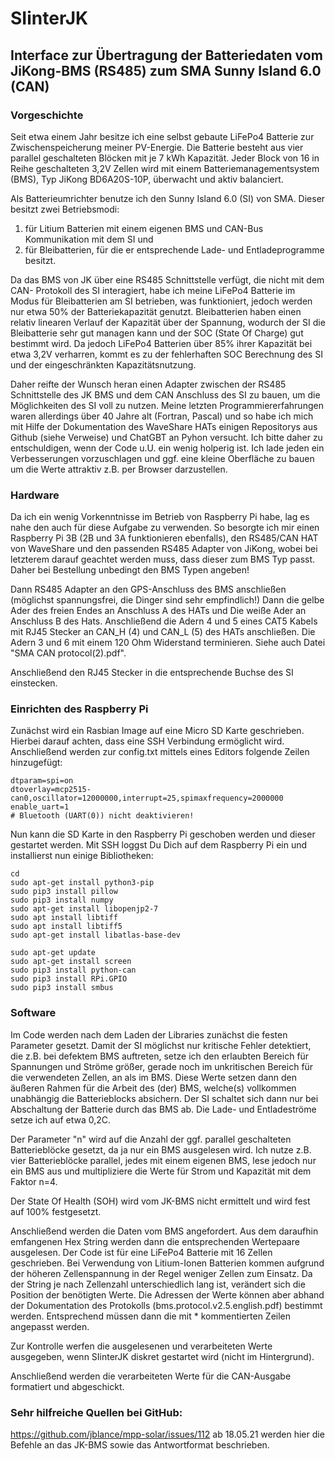 # SIinterJK
## Interface zur Übertragung der Batteriedaten vom JiKong-BMS (RS485) zum SMA Sunny Island 6.0 (CAN)
### Vorgeschichte
Seit etwa einem Jahr besitze ich eine selbst gebaute LiFePo4 Batterie zur Zwischenspeicherung meiner PV-Energie. Die Batterie besteht aus vier parallel geschalteten Blöcken mit je 7 kWh Kapazität. Jeder Block von 16 in Reihe geschalteten 3,2V Zellen wird mit einem Batteriemanagementsystem (BMS), Typ JiKong BD6A20S-10P, überwacht und aktiv balanciert.

Als Batterieumrichter benutze ich den Sunny Island 6.0 (SI) von SMA. Dieser besitzt zwei Betriebsmodi: 

1) für Litium Batterien mit einem eigenen BMS und CAN-Bus Kommunikation mit dem SI und 
2) für Bleibatterien, für die er entsprechende Lade- und Entladeprogramme besitzt.

Da das BMS von JK über eine RS485 Schnittstelle verfügt, die nicht mit dem CAN- Protokoll des SI interagiert, habe ich meine LiFePo4 Batterie im Modus für Bleibatterien am SI betrieben, was funktioniert, jedoch werden nur etwa 50% der Batteriekapazität genutzt. Bleibatterien haben einen relativ linearen Verlauf der Kapazität über der Spannung, wodurch der SI die Bleibatterie sehr gut managen kann und der SOC (State Of Charge) gut bestimmt wird. Da jedoch LiFePo4 Batterien über 85% ihrer Kapazität bei etwa 3,2V verharren, kommt es zu der fehlerhaften SOC Berechnung des SI und der eingeschränkten Kapazitätsnutzung.

Daher reifte der Wunsch heran einen Adapter zwischen der RS485 Schnittstelle des JK BMS und dem CAN Anschluss des SI zu bauen, um die Möglichkeiten des SI voll zu nutzen.
Meine letzten Programmiererfahrungen waren allerdings über 40 Jahre alt (Fortran, Pascal) und so habe ich mich mit Hilfe der Dokumentation des WaveShare HATs einigen Repositorys aus Github (siehe Verweise) und ChatGBT an Pyhon versucht. Ich bitte daher zu entschuldigen, wenn der Code u.U. ein wenig holperig ist. Ich lade jeden ein Verbesserungen vorzuschlagen und ggf. eine kleine Oberfläche zu bauen um die Werte attraktiv z.B. per Browser darzustellen.
### Hardware
Da ich ein wenig Vorkenntnisse im Betrieb von Raspberry Pi habe, lag es nahe den auch für diese Aufgabe zu verwenden. So besorgte ich mir einen Raspberry Pi 3B (2B und 3A funktionieren ebenfalls), den RS485/CAN HAT von WaveShare und den passenden RS485 Adapter von JiKong, wobei bei letzterem darauf geachtet werden muss, dass dieser zum BMS Typ passt. Daher bei Bestellung unbedingt den BMS Typen angeben!

Dann RS485 Adapter an den GPS-Anschluss des BMS anschließen (möglichst spannungsfrei, die Dinger sind sehr empfindlich!) Dann die gelbe Ader des freien Endes an Anschluss A des HATs und Die weiße Ader an Anschluss B des Hats.
Anschließend die Adern 4 und 5 eines CAT5 Kabels mit RJ45 Stecker an CAN_H (4) und CAN_L (5) des HATs anschließen. Die Adern 3 und 6 mit einem 120 Ohm Widerstand terminieren. Siehe auch Datei "SMA CAN protocol(2).pdf".

Anschließend den RJ45 Stecker in die entsprechende Buchse des SI einstecken.
### Einrichten des Raspberry Pi
Zunächst wird ein Rasbian Image auf eine Micro SD Karte geschrieben. Hierbei darauf achten, dass eine SSH Verbindung ermöglicht wird.
Anschließend werden zur config.txt mittels eines Editors folgende Zeilen hinzugefügt:
```
dtparam=spi=on
dtoverlay=mcp2515-can0,oscillator=12000000,interrupt=25,spimaxfrequency=2000000
enable_uart=1
# Bluetooth (UART(0)) nicht deaktivieren!
```
Nun kann die SD Karte in den Raspberry Pi geschoben werden und dieser gestartet werden.
Mit SSH loggst Du Dich auf dem Raspberry Pi ein und installierst nun einige Bibliotheken:
```
cd
sudo apt-get install python3-pip
sudo pip3 install pillow
sudo pip3 install numpy
sudo apt-get install libopenjp2-7
sudo apt install libtiff
sudo apt install libtiff5
sudo apt-get install libatlas-base-dev

sudo apt-get update
sudo apt-get install screen
sudo pip3 install python-can
sudo pip3 install RPi.GPIO
sudo pip3 install smbus
```
### Software
Im Code werden nach dem Laden der Libraries zunächst die festen Parameter gesetzt. 
Damit der SI möglichst nur kritische Fehler detektiert, die z.B. bei defektem BMS auftreten, setze ich den erlaubten Bereich für Spannungen und Ströme größer, gerade noch im unkritischen Bereich für die verwendeten Zellen, an als im BMS. Diese Werte setzen dann den äußeren Rahmen für die Arbeit des (der) BMS, welche(s) vollkommen unabhängig die Batterieblocks absichern. Der SI schaltet sich dann nur bei Abschaltung der Batterie durch das BMS ab.
Die Lade- und Entladeströme setze ich auf etwa 0,2C.

Der Parameter "n" wird auf die Anzahl der ggf. parallel geschalteten Batterieblöcke gesetzt, da ja nur ein BMS ausgelesen wird. Ich nutze z.B. vier Batterieblöcke parallel, jedes mit einem eigenen BMS, lese jedoch nur ein BMS aus und multipliziere die Werte für Strom und Kapazität mit dem Faktor n=4.

Der State Of Health (SOH) wird vom JK-BMS nicht ermittelt und wird fest auf 100% festgesetzt.

Anschließend werden die Daten vom BMS angefordert. Aus dem daraufhin emfangenen Hex String werden dann die entsprechenden Wertepaare ausgelesen. Der Code ist für eine LiFePo4 Batterie mit 16 Zellen geschrieben. Bei Verwendung von Litium-Ionen Batterien kommen aufgrund der höheren Zellenspannung in der Regel weniger Zellen zum Einsatz.  Da der String je nach Zellenzahl unterschiedlich lang ist, verändert sich die Position der benötigten Werte. Die Adressen der Werte können aber abhand der Dokumentation des Protokolls (bms.protocol.v2.5.english.pdf) bestimmt werden. Entsprechend müssen dann die mit * kommentierten Zeilen angepasst werden.

Zur Kontrolle werfen die ausgelesenen und verarbeiteten Werte ausgegeben, wenn SIinterJK diskret gestartet wird (nicht im Hintergrund).

Anschließend werden die verarbeiteten Werte für die CAN-Ausgabe formatiert und abgeschickt.

### Sehr hilfreiche Quellen bei GitHub:
https://github.com/jblance/mpp-solar/issues/112 ab 18.05.21 werden hier die Befehle an das JK-BMS sowie das Antwortformat beschrieben.
